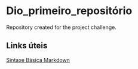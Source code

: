 # Dio_primeiro_repositório
Repository created for the project challenge.

## Links úteis
[Sintaxe Básica Markdown](https://www.markdownguide.org/basic-syntax/)
